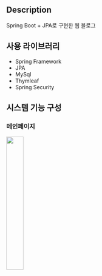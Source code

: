 ## Description
Spring Boot + JPA로 구현한 웹 블로그

## 사용 라이브러리
- Spring Framework
- JPA
- MySql
- Thymleaf
- Spring Security

## 시스템 기능 구성

### 메인페이지
<img src = "https://user-images.githubusercontent.com/68144687/170064832-dc813ee1-605e-4aaf-9450-ee018807d309.png" width="30%" height="30%">

